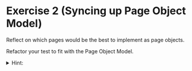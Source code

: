 # Exercise 2 (Syncing up Page Object Model)

Reflect on which pages would be the best to implement as page objects.

Refactor your test to fit with the Page Object Model.

<details>
<summary>Hint:</summary>

1. Create a `LoginPage` class for handling login actions.
1. Create a `UserPage` for central actions after being logged ind
1. Create a `TransactionsPage` to read out transactions
1. Create a `DepositPage` for deposing money
</details>